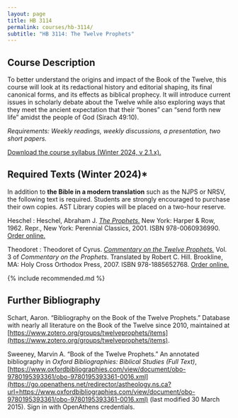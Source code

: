 ```yaml
---
layout: page
title: HB 3114
permalink: courses/hb-3114/
subtitle: "HB 3114: The Twelve Prophets"
---
```


## Course Description

To better understand the origins and impact of the Book of the Twelve, this course will look at its redactional history and editorial shaping, its final canonical forms, and its effects as biblical prophecy. It will introduce current issues in scholarly debate about the Twelve while also exploring ways that they meet the ancient expectation that their “bones” can “send forth new life” amidst the people of God (Sirach 49:10).

*Requirements: Weekly readings, weekly discussions, a presentation, two short papers.*

[Download the course syllabus (Winter 2024, v 2.1.x).](https://github.com/danieldriver/Syllabi/raw/master/HB/HB%203114-The%20XII-Driver%202024.pdf)


## Required Texts (Winter 2024)*

In addition to **the Bible in a modern translation** such as the NJPS or NRSV, the following text is required. Students are strongly encouraged to purchase their own copies. AST Library copies will be placed on a two-hour reserve.

Heschel
: Heschel, Abraham J. [*The Prophets.*](https://amzn.to/46qhye3) New York: Harper & Row, 1962. Repr., New York: Perennial Classics, 2001. ISBN 978-0060936990. [Order online.](https://amzn.to/46qhye3)

Theodoret
: Theodoret of Cyrus. [*Commentary on the Twelve Prophets.*](https://amzn.to/47kYajz) Vol. 3 of *Commentary on the Prophets*. Translated by Robert C. Hill. Brookline, MA: Holy Cross Orthodox Press, 2007. ISBN 978-1885652768. [Order online.](https://amzn.to/47kYajz)

<!-- 
Two Sides
: Ehud Ben Zvi and James D. Nogalski. *Two Sides of a Coin: Juxtaposing Views on Interpreting the Book of the Twelve / the Twelve Prophetic Books.* Piscataway, NJ: Gorgias Press, 2009. ISBN 978-1607243038.
: Order it in [Canada](http://amzn.to/2zyDIeK) or the [USA](http://amzn.to/2yMcg0i).

Goodly Fellowship
: Christopher R. Seitz. *The Goodly Fellowship of the Prophets: The Achievement of Association in Canon Formation.* Grand Rapids: Baker Academic, 2009. ISBN 978-0801038839.
: Order it in [Canada](http://amzn.to/2h1TGaJ) or the [USA](http://amzn.to/2h1TPuN).

Jerome
: Jerome; Thomas P. Scheck, trans. *Commentaries on the Twelve Prophets (Ancient Christian Texts).* Downers Grove: IVP Academic, 2016. ISBN 978-0830829163.
: Order it in [Canada](http://amzn.to/2yJiygw) or the [USA](http://amzn.to/2h24vJV).
 -->

{% include recommended.md %}

## Further Bibliography

Schart, Aaron. “Bibliography on the Book of the Twelve Prophets.” Database with nearly all literature on the Book of the Twelve since 2010, maintained at [https://www.zotero.org/groups/twelveprophets/items](https://www.zotero.org/groups/twelveprophets/items).

Sweeney, Marvin A. “Book of the Twelve Prophets.” An annotated bibliography in *Oxford Bibliographies: Biblical Studies (Full Text)*, [https://www.oxfordbibliographies.com/view/document/obo-9780195393361/obo-9780195393361-0016.xml](https://go.openathens.net/redirector/astheology.ns.ca?url=https://www.oxfordbibliographies.com/view/document/obo-9780195393361/obo-9780195393361-0016.xml) (last modified 30 March 2015). Sign in with OpenAthens credentials.